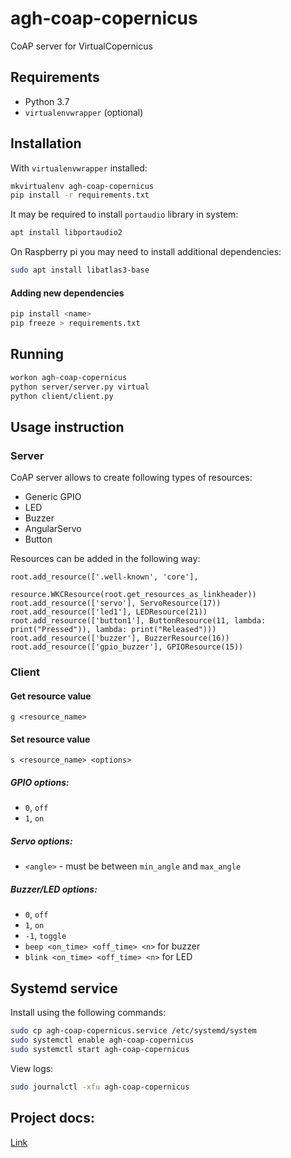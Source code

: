 # agh-coap-copernicus

CoAP server for VirtualCopernicus

## Requirements

- Python 3.7
- `virtualenvwrapper` (optional)

## Installation

With `virtualenvwrapper` installed:

```bash
mkvirtualenv agh-coap-copernicus
pip install -r requirements.txt
```

It may be required to install `portaudio` library in system:

```bash
apt install libportaudio2
```

On Raspberry pi you may need to install additional dependencies:

```bash
sudo apt install libatlas3-base
```

#### Adding new dependencies

```bash
pip install <name>
pip freeze > requirements.txt
```

## Running

```bash
workon agh-coap-copernicus
python server/server.py virtual
python client/client.py
```

## Usage instruction

### Server

CoAP server allows to create following types of resources:

- Generic GPIO
- LED
- Buzzer
- AngularServo
- Button

Resources can be added in the following way:
```
root.add_resource(['.well-known', 'core'],
                  resource.WKCResource(root.get_resources_as_linkheader))
root.add_resource(['servo'], ServoResource(17))
root.add_resource(['led1'], LEDResource(21))
root.add_resource(['button1'], ButtonResource(11, lambda: print("Pressed")), lambda: print("Released")))
root.add_resource(['buzzer'], BuzzerResource(16))
root.add_resource(['gpio_buzzer'], GPIOResource(15))
```

### Client

#### Get resource value
```
g <resource_name>
```

#### Set resource value
```
s <resource_name> <options>
```
##### GPIO options:

- `0`, `off`
- `1`, `on`

##### Servo options:

- `<angle>` - must be between `min_angle` and `max_angle`

##### Buzzer/LED options:

- `0`, `off`
- `1`, `on`
- `-1`, `toggle`
- `beep <on_time> <off_time> <n>` for buzzer
- `blink <on_time> <off_time> <n>` for LED


## Systemd service

Install using the following commands:

```bash
sudo cp agh-coap-copernicus.service /etc/systemd/system
sudo systemctl enable agh-coap-copernicus
sudo systemctl start agh-coap-copernicus
```

View logs:

```bash
sudo journalctl -xfu agh-coap-copernicus
```

## Project docs:
[Link](dokumentacja.pdf)
